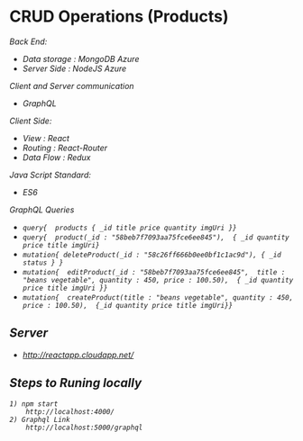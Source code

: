 # CRUD Operations (Products)

<i>Back End:<i>
   * Data storage : MongoDB  Azure
   * Server Side  : NodeJS   Azure
    
<i>Client and Server communication </i>
   * GraphQL

<i>Client Side:</i>
   * View        : React
   * Routing     : React-Router
   * Data Flow   : Redux
    

<i>Java Script Standard:<i>
   * ES6


<i>GraphQL Queries</i>

* `query{  products { _id title price quantity imgUri }}`
* `query{  product(_id : "58beb7f7093aa75fce6ee845"),  { _id quantity price title imgUri}`
* `mutation{ deleteProduct(_id : "58c26ff666b0ee0bf1c1ac9d"), { _id status } }`
* `mutation{  editProduct(_id : "58beb7f7093aa75fce6ee845",  title : "beans vegetable", quantity : 450, price : 100.50),  { _id quantity price title imgUri }}`
* `mutation{  createProduct(title : "beans vegetable", quantity : 450, price : 100.50),  {_id quantity price title imgUri}}`



## Server
* http://reactapp.cloudapp.net/



## Steps to Runing locally
    1) npm start
        http://localhost:4000/
    2) Graphql Link
        http://localhost:5000/graphql